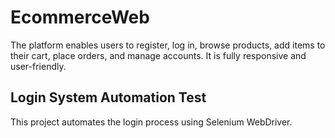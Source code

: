 # EcommerceWeb
The platform enables users to register, log in, browse products,
add items to their cart, place orders, and manage accounts. It is
fully responsive and user-friendly.

## Login System Automation Test  
This project automates the login process using Selenium WebDriver.
